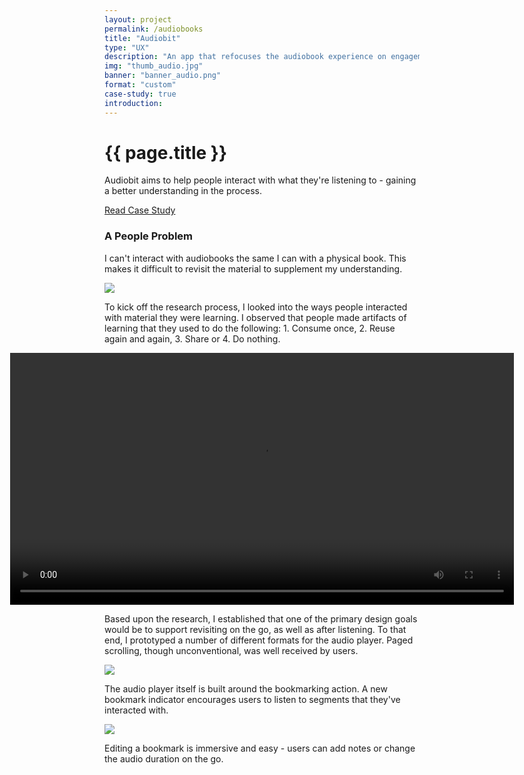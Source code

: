 ```yaml
---
layout: project
permalink: /audiobooks
title: "Audiobit"
type: "UX"
description: "An app that refocuses the audiobook experience on engagement."
img: "thumb_audio.jpg"
banner: "banner_audio.png"
format: "custom"
case-study: true
introduction:
---
```

<div class="pv5 cf">
<div class="w-100 w-50-ns fn fl-ns">
<h1 class="fw7 f1 fl w-100 mt2 mb3 font-primary font-dark lh-title">{{ page.title }}</h1>
</div>

<div class="w-100 w-50-ns fn fl-ns">
<p>Audiobit aims to help people interact with what they're listening to - gaining a better understanding in the process.</p>
<a class="button" href="https://medium.com/@kevinyma/towards-a-more-interactive-audiobook-experience-aece33814122">Read Case Study</a>
</div>
</div>

### A People Problem
I can't interact with audiobooks the same I can with a physical book. This makes it difficult to revisit the material to supplement my understanding.

<!-- ![]({{site.baseurl}}/assets/img/audio/banner-audio.jpg) -->
![]({{site.baseurl}}/assets/img/audio/stickies2.jpg)

To kick off the research process, I looked into the ways people interacted with material they were learning. I observed that people made artifacts of learning that they used to do the following: 1. Consume once, 2. Reuse again and again, 3. Share or 4. Do nothing.

<div style="
    margin-left: -30%;
    margin-right: -30%;
">
<video loop width="100%" name="Demo" src="{{site.baseurl}}/assets/img/audio/paged_demo.mp4" autoplay="autoplay"></video>
</div>

Based upon the research, I established that one of the primary design goals would be to support revisiting on the go, as well as after listening. To that end, I prototyped a number of different formats for the audio player. Paged scrolling, though unconventional, was well received by users.


![]({{site.baseurl}}/assets/img/audio/player_mock.jpg)

The audio player itself is built around the bookmarking action. A new bookmark indicator encourages users to listen to segments that they've interacted with.

![]({{site.baseurl}}/assets/img/audio/edit_bookmark.jpg)

Editing a bookmark is immersive and easy - users can add notes or change the audio duration on the go.

